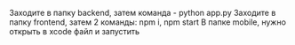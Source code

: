 Заходите в папку backend, затем команда - python app.py
Заходите в папку frontend, затем 2 команды: npm i, npm start
В папке mobile, нужно открыть в xcode файл и запустить
